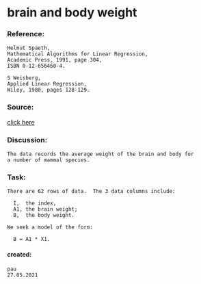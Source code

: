 # brain and body weight

###  Reference:

    Helmut Spaeth,
    Mathematical Algorithms for Linear Regression,
    Academic Press, 1991, page 304,
    ISBN 0-12-656460-4.

    S Weisberg,
    Applied Linear Regression,
    Wiley, 1980, pages 128-129.

### Source:

[click here](https://people.sc.fsu.edu/~jburkardt/datasets/regression/x01.txt)

###  Discussion:

    The data records the average weight of the brain and body for
    a number of mammal species.

### Task:
    There are 62 rows of data.  The 3 data columns include:

      I,  the index,
      A1, the brain weight;
      B,  the body weight.

    We seek a model of the form:

      B = A1 * X1.

#### created:
    pau
    27.05.2021